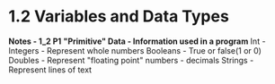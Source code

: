 # 1.2 Variables and Data Types
**Notes - 1_2 P1**
**"Primitive" Data - Information used in a program**
Int - Integers - Represent whole numbers
Booleans - True or false(1 or 0)
Doubles - Represent "floating point" numbers - decimals
Strings - Represent lines of text
